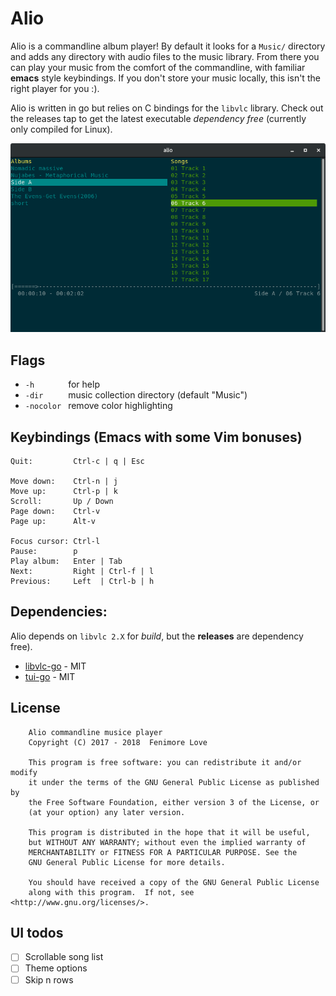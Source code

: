 # Alio

Alio is a commandline album player! By default it looks for a `Music/` directory
and adds any directory with audio files to the music library. From there you can
play your music from the comfort of the commandline, with familiar **emacs** style
keybindings. If you don't store your music locally, this isn't the right player for you :).

Alio is written in go but relies on C bindings for the `libvlc` library. Check out the releases tap to get the latest executable _dependency free_ (currently only compiled for Linux).

![Alio](/screenshot.png?raw=true)

## Flags

- `-h       ` for help
- `-dir     ` music collection directory (default "Music")
- `-nocolor ` remove color highlighting

## Keybindings (Emacs with some Vim bonuses)

```
Quit:         Ctrl-c | q | Esc

Move down:    Ctrl-n | j
Move up:      Ctrl-p | k
Scroll:       Up / Down
Page down:    Ctrl-v
Page up:      Alt-v

Focus cursor: Ctrl-l
Pause:        p
Play album:   Enter | Tab
Next:         Right | Ctrl-f | l
Previous:     Left  | Ctrl-b | h
```

## Dependencies:

Alio depends on `libvlc 2.X` for _build_, but the **releases** are dependency free).

- [libvlc-go](https://github.com/adrg/libvlc-go) - MIT
- [tui-go](https://github.com/marcusolsson/tui-go/) - MIT

## License

```
    Alio commandline musice player
    Copyright (C) 2017 - 2018  Fenimore Love

    This program is free software: you can redistribute it and/or modify
    it under the terms of the GNU General Public License as published by
    the Free Software Foundation, either version 3 of the License, or
    (at your option) any later version.

    This program is distributed in the hope that it will be useful,
    but WITHOUT ANY WARRANTY; without even the implied warranty of
    MERCHANTABILITY or FITNESS FOR A PARTICULAR PURPOSE. See the
    GNU General Public License for more details.

    You should have received a copy of the GNU General Public License
    along with this program.  If not, see <http://www.gnu.org/licenses/>.
```

## UI todos

- [ ] Scrollable song list
- [ ] Theme options
- [ ] Skip n rows
